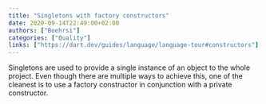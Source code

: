 ```yaml
---
title: "Singletons with factory constructors"
date: 2020-09-14T22:49:00+02:00
authors: ["Boehrsi"]
categories: ["Quality"]
links: ["https://dart.dev/guides/language/language-tour#constructors"]
---
```


Singletons are used to provide a single instance of an object to the whole project. Even though there are multiple ways to achieve this, one of the cleanest is to use a factory constructor in conjunction with a private constructor.